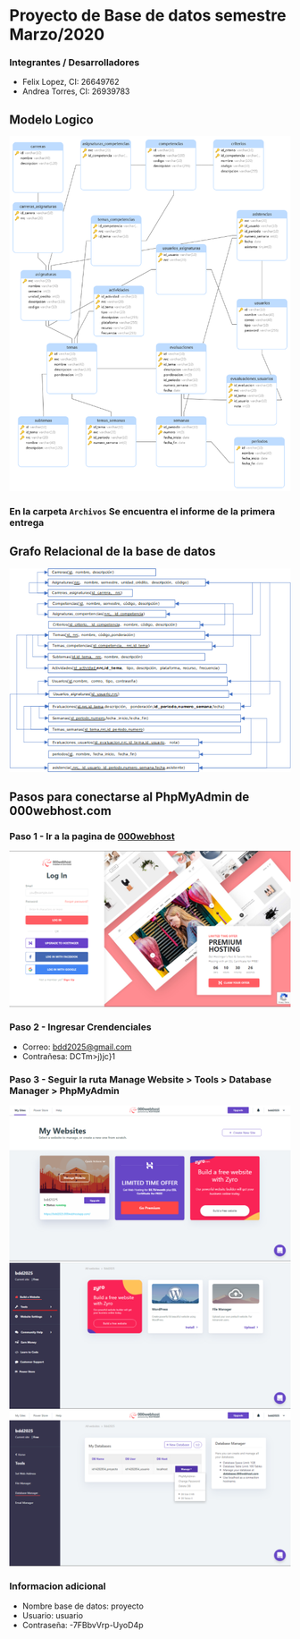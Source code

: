 # Proyecto de Base de datos semestre Marzo/2020

### Integrantes / Desarrolladores

- Felix Lopez, CI: 26649762
- Andrea Torres, CI: 26939783

## Modelo Logico

![Modelo Logico](./archivos/modelo-logico.png)

### En la carpeta `Archivos` Se encuentra el informe de la primera entrega

## Grafo Relacional de la base de datos

![Grafo Relacional](./archivos/imagenes/grafo_relacional.png)

## Pasos para conectarse al PhpMyAdmin de 000webhost.com

### Paso 1 - Ir a la pagina de [000webhost](https://www.000webhost.com/cpanel-login?from=panel)

![Imagen-1](./archivos/imagenes/tutorial-1.png)

### Paso 2 - Ingresar Crendenciales

- Correo: bdd2025@gmail.com
- Contrañesa: DCTm>j)jc}1

### Paso 3 - Seguir la ruta Manage Website > Tools > Database Manager > PhpMyAdmin

![Imagen-2](./archivos/imagenes/tutorial-2.png)
![Imagen-3](./archivos/imagenes/tutorial-3.png)
![Imagen-4](./archivos/imagenes/tutorial-4.png)

### Informacion adicional

- Nombre base de datos: proyecto
- Usuario: usuario
- Contraseña: -7FBbvVrp-UyoD4p
